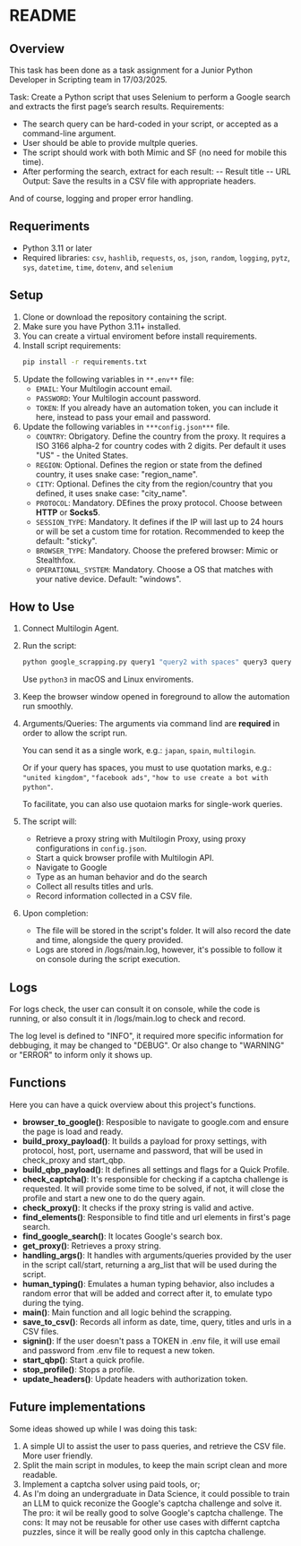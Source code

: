 # README

## Overview
This task has been done as a task assignment for a Junior Python Developer in Scripting team in 17/03/2025. 

Task: Create a Python script that uses Selenium to perform a Google search and extracts the first page’s search results. 
Requirements: 
- The search query can be hard-coded in your script, or accepted as a command-line argument. 
- User should be able to provide multple queries. 
- The script should work with both Mimic and SF (no need for mobile this time).
- After performing the search, extract for each result:
-- Result title
-- URL
Output: Save the results in a CSV file with appropriate headers.

And of course, logging and proper error handling.

## Requeriments
- Python 3.11 or later
- Required libraries: `csv`, `hashlib`, `requests`, `os`, `json`, `random`, `logging`, `pytz`, `sys`, `datetime`, `time`, `dotenv`, and `selenium`


## Setup
1. Clone or download the repository containing the script.
2. Make sure you have Python 3.11+ installed.
3. You can create a virtual enviroment before install requirements.
4. Install script requirements:
    ```bash
    pip install -r requirements.txt
    ```
5. Update the following variables in ```**.env**``` file:
   - `EMAIL`: Your Multilogin account email.
    - `PASSWORD`: Your Multilogin account password.
    - `TOKEN`: If you already have an automation token, you can include it here, instead to pass your email and password.
6. Update the following variables in ```***config.json***``` file.
    - `COUNTRY`: Obrigatory. Define the country from the proxy. It requires a ISO 3166 alpha-2 for country codes with 2 digits. Per default it uses "US" - the United States.
    - `REGION`: Optional. Defines the region or state from the defined country, it uses snake case: "region_name".
    - `CITY`: Optional. Defines the city from the region/country that you defined, it uses snake case: "city_name".
    - `PROTOCOL`: Mandatory. DEfines the proxy protocol. Choose between **HTTP** or **Socks5**.
    - `SESSION_TYPE`: Mandatory. It defines if the IP will last up to 24 hours or will be set a custom time for rotation. Recommended to keep the default: "sticky".
    - `BROWSER_TYPE`: Mandatory. Choose the prefered browser: Mimic or Stealthfox.
    - `OPERATIONAL_SYSTEM`: Mandatory. Choose a OS that matches with your native device. Default: "windows".
  

## How to Use
1. Connect Multilogin Agent.

2. Run the script:

   ```bash
   python google_scrapping.py query1 "query2 with spaces" query3 query 4 "query5 with spaces"
   ```
   Use ```python3``` in macOS and Linux enviroments.

3. Keep the browser window opened in foreground to allow the automation run smoothly.
3. Arguments/Queries:
    The arguments via command lind are **required** in order to allow the script run.

    You can send it as a single work, e.g.: `japan`, `spain`, `multilogin`. 

    Or if your query has spaces, you must to use quotation marks, e.g.: `"united kingdom"`, `"facebook ads"`, `"how to use create a bot with python"`.

    To facilitate, you can also use quotaion marks for single-work queries.

4. The script will:
   - Retrieve a proxy string with Multilogin Proxy, using proxy configurations in `config.json`.
   - Start a quick browser profile with Multilogin API.
   - Navigate to Google
   - Type as an human behavior and do the search
   - Collect all results titles and urls.
   - Record information collected in a CSV file.

5. Upon completion:
   - The file will be stored in the script's folder. It will also record the date and time, alongside the query provided.
   - Logs are stored in /logs/main.log, however, it's possible to follow it on console during the script execution.

## Logs
For logs check, the user can consult it on console, while the code is running, or also consult it in /logs/main.log to check and record.

The log level is defined to "INFO", it required more specific information for debbuging, it may be changed to "DEBUG". Or also change to "WARNING" or "ERROR" to inform only it shows up.

## Functions
Here you can have a quick overview about this project's functions.

- **browser_to_google()**: Resposible to navigate to google.com and ensure the page is load and ready.
- **build_proxy_payload()**: It builds a payload for proxy settings, with protocol, host, port, username and password, that will be used in check_proxy and start_qbp.
- **build_qbp_payload()**: It defines all settings and flags for a Quick Profile.
- **check_captcha()**: It's responsible for checking if a captcha challenge is requested. It will provide some time to be solved, if not, it will close the profile and start a new one to do the query again.
- **check_proxy()**: It checks if the proxy string is valid and active.
- **find_elements()**: Responsible to find title and url elements in first's page search.
- **find_google_search()**: It locates Google's search box.
- **get_proxy()**: Retrieves a proxy string.
- **handling_args()**: It handles with arguments/queries provided by the user in the script call/start, returning a arg_list that will be used during the script.
- **human_typing()**: Emulates a human typing behavior, also includes a random error that will be added and correct after it, to emulate typo during the tying.
- **main()**: Main function and all logic behind the scrapping.
- **save_to_csv()**: Records all inform as date, time, query, titles and urls in a CSV files.
- **signin()**: If the user doesn't pass a TOKEN in .env file, it will use email and password from .env file to request a new token.
- **start_qbp()**: Start a quick profile.
- **stop_profile()**: Stops a profile.
- **update_headers()**: Update headers with authorization token.

## Future implementations
Some ideas showed up while I was doing this task:

1. A simple UI to assist the user to pass queries, and retrieve the CSV file. More user friendly.
2. Split the main script in modules, to keep the main script clean and more readable.
3. Implement a captcha solver using paid tools, or;
4. As I'm doing an undergraduate in Data Science, it could possible to train an LLM to quick reconize the Google's captcha challenge and solve it. The pro: it wil be really good to solve Google's captcha challenge. The cons: It may not be reusable for other use cases with differnt captcha puzzles, since it will be really good only in this captcha challenge.